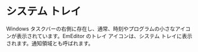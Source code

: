 # システム トレイ

Windows タスクバーの右側に存在し、通常、時刻やプログラムの小さなアイコンが表示されています。EmEditor のトレイ アイコンは、システム トレイに表示されます。通知領域とも呼ばれます。